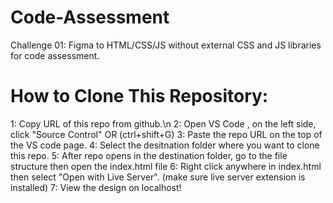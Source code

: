# Code-Assessment
Challenge 01:  Figma to HTML/CSS/JS  without external CSS and JS libraries for code assessment.

# How to Clone This Repository:
1: Copy URL of this repo from github.\n
2: Open VS Code , on the left side, click "Source Control" OR (ctrl+shift+G)
3: Paste the repo URL on the top of the VS code page.
4: Select the desitnation folder where you want to clone this repo.
5: After repo opens in the destination folder, go to the file structure then open the index.html file
6: Right click anywhere in index.html then select "Open with Live Server". (make sure live server extension is installed)
7: View the design on localhost!
